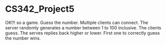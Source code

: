 # CS342_Project5
OK!!! so a game. Guess the number. 
Multiple clients can connect. The server randomly generates a number between 1 to 100 inclusive. 
The clients guess. The serves replies back higher or lower. First one to correctly guess the number wins. 

